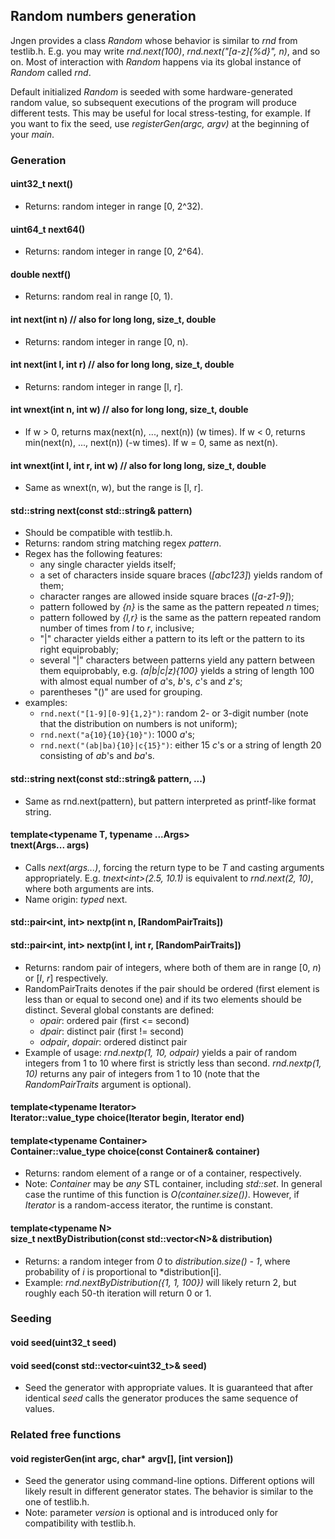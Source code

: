 ## Random numbers generation

Jngen provides a class *Random* whose behavior is similar to *rnd* from testlib.h. E.g. you may write *rnd.next(100)*, *rnd.next("[a-z]{%d}", n)*, and so on.  Most of interaction with *Random* happens via its global instance of *Random* called *rnd*.

Default initialized *Random* is seeded with some hardware-generated random value, so subsequent executions of the program will produce different tests. This may be useful for local stress-testing, for example. If you want to fix the seed, use *registerGen(argc, argv)* at the beginning of your *main*.

### Generation

#### uint32_t next()
* Returns: random integer in range [0, 2^32).
#### uint64_t next64()
* Returns: random integer in range [0, 2^64).
#### double nextf()
* Returns: random real in range [0, 1).
#### int next(int n) // also for long long, size\_t, double
* Returns: random integer in range [0, n).
#### int next(int l, int r) // also for long long, size\_t, double
* Returns: random integer in range [l, r].
#### int wnext(int n, int w) // also for long long, size\_t, double
* If w > 0, returns max(next(n), ..., next(n)) (w times). If w &lt; 0, returns min(next(n), ..., next(n)) (-w times). If w = 0, same as next(n).
#### int wnext(int l, int r, int w) // also for long long, size\_t, double
* Same as wnext(n, w), but the range is [l, r].
#### std::string next(const std::string& pattern)
* Should be compatible with testlib.h.
* Returns: random string matching regex *pattern*.
* Regex has the following features:
    * any single character yields itself;
    * a set of characters inside square braces (*[abc123]*) yields random of them;
    * character ranges are allowed inside square braces (*[a-z1-9]*);
    * pattern followed by *{n}* is the same as the pattern repeated *n* times;
    * pattern followed by *{l,r}* is the same as the pattern repeated random number of times from *l* to *r*, inclusive;
    * "|" character yields either a pattern to its left or the pattern to its right equiprobably;
    * several "|" characters between patterns yield any pattern between them equiprobably, e.g. *(a|b|c|z){100}* yields a string of length 100 with almost equal number of *a*'s, *b*'s, *c*'s and *z*'s;
    * parentheses "()" are used for grouping.
* examples:
    * `rnd.next("[1-9][0-9]{1,2}")`:  random 2- or 3-digit number (note that the distribution on numbers is not uniform);
    * `rnd.next("a{10}{10}{10}")`: 1000 *a*'s;
    * `rnd.next("(ab|ba){10}|c{15}")`: either 15 *c*'s or a string of length 20 consisting of *ab*'s and *ba*'s.
#### std::string next(const std::string& pattern, ...)
* Same as rnd.next(pattern), but pattern interpreted as printf-like format string.
#### template&lt;typename T, typename ...Args> <br> tnext(Args... args)
* Calls *next(args...)*, forcing the return type to be *T* and casting arguments appropriately. E.g. *tnext&lt;int>(2.5, 10.1)* is equivalent to *rnd.next(2, 10)*, where both arguments are ints.
* Name origin: *typed* next.
#### std::pair&lt;int, int> nextp(int n, [RandomPairTraits])
#### std::pair&lt;int, int> nextp(int l, int r, [RandomPairTraits])
* Returns: random pair of integers, where both of them are in range [0, *n*) or [*l*, *r*] respectively.
* RandomPairTraits denotes if the pair should be ordered (first element is less than or equal to second one) and if its two elements should be distinct. Several global constants are defined:
    * *opair*: ordered pair (first &lt;= second)
    * *dpair*: distinct pair (first != second)
    * *odpair*, *dopair*: ordered distinct pair
* Example of usage:  *rnd.nextp(1, 10, odpair)* yields a pair of random integers from 1 to 10 where first is strictly less than second. *rnd.nextp(1, 10)* returns any pair of integers from 1 to 10 (note that the *RandomPairTraits* argument is optional).
#### template&lt;typename Iterator> <br> Iterator::value_type choice(Iterator begin, Iterator end)
#### template&lt;typename Container> <br> Container::value_type choice(const Container& container)
* Returns: random element of a range or of a container, respectively.
* Note: *Container* may be *any* STL container, including *std::set*. In general case the runtime of this function is *O(container.size())*. However, if *Iterator* is a random-access iterator, the runtime is constant.

#### template&lt;typename N> <br> size_t nextByDistribution(const std::vector&lt;N>& distribution)
* Returns: a random integer from *0* to *distribution.size() - 1*, where probability of *i* is proportional to *distribution[i].
* Example: *rnd.nextByDistribution({1, 1, 100})* will likely return 2, but roughly each 50-th iteration will return 0 or 1.

### Seeding
#### void seed(uint32_t seed)
#### void seed(const std::vector&lt;uint32_t>& seed)
* Seed the generator with appropriate values. It is guaranteed that after identical *seed* calls the generator produces the same sequence of values.

### Related free functions
#### void registerGen(int argc, char* argv[], [int version])
* Seed the generator using command-line options. Different options will likely result in different generator states. The behavior is similar to the one of testlib.h.
* Note: parameter *version* is optional and is introduced only for compatibility with testlib.h.
